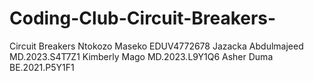 # Coding-Club-Circuit-Breakers-
Circuit Breakers
Ntokozo Maseko 
EDUV4772678 
Jazacka Abdulmajeed 
MD.2023.S4T7Z1
Kimberly Mago 
MD.2023.L9Y1Q6
Asher Duma 
BE.2021.P5Y1F1
